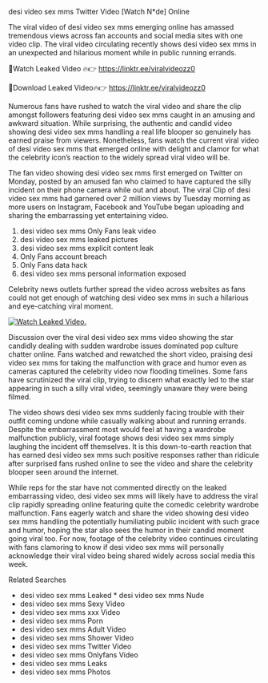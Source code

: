 ﻿desi video sex mms Twitter Video [Watch N*de] Online

The viral video of ﻿desi video sex mms emerging online has amassed tremendous views across fan accounts and social media sites with one video clip. The viral video circulating recently shows ﻿desi video sex mms in an unexpected and hilarious moment while in public running errands. 

🔴Watch Leaked Video 🔥👉  https://linktr.ee/viralvideozz0 

🔴Download Leaked Video🔥👉  https://linktr.ee/viralvideozz0 

Numerous fans have rushed to watch the viral video and share the clip amongst followers featuring ﻿desi video sex mms caught in an amusing and awkward situation. While surprising, the authentic and candid video showing ﻿desi video sex mms handling a real life blooper so genuinely has earned praise from viewers. Nonetheless, fans watch the current viral video of ﻿desi video sex mms that emerged online with delight and clamor for what the celebrity icon’s reaction to the widely spread viral video will be.

The fan video showing ﻿desi video sex mms first emerged on Twitter on Monday, posted by an amused fan who claimed to have captured the silly incident on their phone camera while out and about. The viral Clip of ﻿desi video sex mms had garnered over 2 million views by Tuesday morning as more users on Instagram, Facebook and YouTube began uploading and sharing the embarrassing yet entertaining video. 

1. ﻿desi video sex mms Only Fans leak video
2. ﻿desi video sex mms leaked pictures
3. ﻿desi video sex mms explicit content leak
4. Only Fans account breach
5. Only Fans data hack
6. ﻿desi video sex mms personal information exposed

Celebrity news outlets further spread the video across websites as fans could not get enough of watching ﻿desi video sex mms in such a hilarious and eye-catching viral moment. 

[![Watch Leaked Video.](https://miro.medium.com/v2/resize:fit:828/format:webp/1*cilzJN44JGOrTw9NJCrNHA.gif "Watch Leaked Video")](https://linktr.ee/viralvideozz0)

Discussion over the viral ﻿desi video sex mms video showing the star candidly dealing with sudden wardrobe issues dominated pop culture chatter online. Fans watched and rewatched the short video, praising ﻿desi video sex mms for taking the malfunction with grace and humor even as cameras captured the celebrity video now flooding timelines. Some fans have scrutinized the viral clip, trying to discern what exactly led to the star appearing in such a silly viral video, seemingly unaware they were being filmed.

The video shows ﻿desi video sex mms suddenly facing trouble with their outfit coming undone while casually walking about and running errands. Despite the embarrassment most would feel at having a wardrobe malfunction publicly, viral footage shows ﻿desi video sex mms simply laughing the incident off themselves. It is this down-to-earth reaction that has earned ﻿desi video sex mms such positive responses rather than ridicule after surprised fans rushed online to see the video and share the celebrity blooper seen around the internet.  

While reps for the star have not commented directly on the leaked embarrassing video, ﻿desi video sex mms will likely have to address the viral clip rapidly spreading online featuring quite the comedic celebrity wardrobe malfunction. Fans eagerly watch and share the video showing ﻿desi video sex mms handling the potentially humiliating public incident with such grace and humor, hoping the star also sees the humor in their candid moment going viral too. For now, footage of the celebrity video continues circulating with fans clamoring to know if ﻿desi video sex mms will personally acknowledge their viral video being shared widely across social media this week.

Related Searches
* ﻿desi video sex mms Leaked
﻿* desi video sex mms Nude
* ﻿desi video sex mms Sexy Video
* ﻿desi video sex mms xxx Video
* ﻿desi video sex mms Porn
* ﻿desi video sex mms Adult Video
* ﻿desi video sex mms Shower Video
* ﻿desi video sex mms Twitter Video
* ﻿desi video sex mms Onlyfans Video
* ﻿desi video sex mms Leaks
* ﻿desi video sex mms Photos